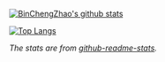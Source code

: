 [![BinChengZhao's github stats](https://github-readme-stats.vercel.app/api?username=BinChengZhao&include_all_commits=true&show_icons=true&theme=synthwave)](https://github.com/anuraghazra/github-readme-stats)

[![Top Langs](https://github-readme-stats.vercel.app/api/top-langs/?username=BinChengZhao&show_icons=true&theme=synthwave)](https://github.com/anuraghazra/github-readme-stats)

*The stats are from [github-readme-stats](https://github.com/anuraghazra/github-readme-stats).*
